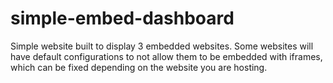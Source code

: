 # simple-embed-dashboard
Simple website built to display 3 embedded websites. Some websites will have default configurations to not allow them to be embedded with iframes, which can be fixed depending on the website you are hosting. 
